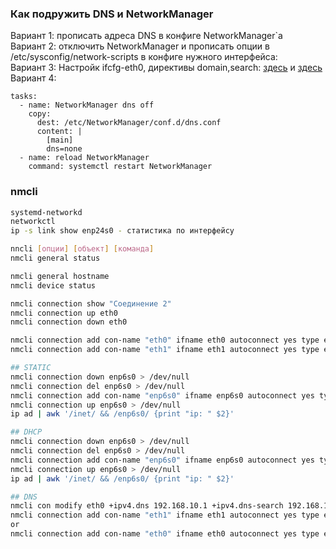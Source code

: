 ### Как подружить DNS и  NetworkManager  
Вариант 1: прописать адреса DNS в конфиге NetworkManager\`а    
Вариант 2: отключить NetworkManager и прописать опции в /etc/sysconfig/network-scripts в конфиге нужного интерфейса:    
Вариант 3: Настройк ifcfg-eth0, директивы domain,search: [здесь](https://www.thegeekdiary.com/understanding-the-network-interface-configuration-file-etc-sysconfig-network-scripts-ifcfg-eth/) и [здесь](http://cosmicb.no/2014/09/18/centos-7-dhcp-custom-search-domain/)    
Вариант 4:  
```
tasks:
  - name: NetworkManager dns off
    copy:
      dest: /etc/NetworkManager/conf.d/dns.conf
      content: |
        [main]
        dns=none
  - name: reload NetworkManager
    command: systemctl restart NetworkManager
```
### nmcli
```sh
systemd-networkd
networkctl
ip -s link show enp24s0 - статистика по интерфейсу

nncli [опции] [объект] [команда]
nmcli general status

nmcli general hostname
nmcli device status

nmcli connection show "Cоединение 2"
nmcli connection up eth0
nmcli connection down eth0

nmcli connection add con-name "eth0" ifname eth0 autoconnect yes type ethernet ip4 192.168.10.2 gw4 192.168.10.2
nmcli connection add con-name "eth1" ifname eth1 autoconnect yes type ethernet ip4 192.168.100.201 gw4 192.168.100.5

## STATIC
nmcli connection down enp6s0 > /dev/null
nmcli connection del enp6s0 > /dev/null
nmcli connection add con-name "enp6s0" ifname enp6s0 autoconnect yes type ethernet ip4 x.x.x.x gw4 y.y.y.y ipv4.dns z.z.z.z ipv4.dns-search z.z.z.z > /dev/null
nmcli connection up enp6s0 > /dev/null
ip ad | awk '/inet/ && /enp6s0/ {print "ip: " $2}'

## DHCP
nmcli connection down enp6s0 > /dev/null
nmcli connection del enp6s0 > /dev/null
nmcli connection add con-name "enp6s0" ifname enp6s0 autoconnect yes type ethernet ipv4.method auto > /dev/null
nmcli connection up enp6s0 > /dev/null
ip ad | awk '/inet/ && /enp6s0/ {print "ip: " $2}'

## DNS
nmcli con modify eth0 +ipv4.dns 192.168.10.1 +ipv4.dns-search 192.168.10.1
nmcli connection add con-name "eth1" ifname eth1 autoconnect yes type ethernet ip4 192.168.100.200 gw4 192.168.100.5
or
nmcli connection add con-name "eth0" ifname eth0 autoconnect yes type ethernet ip4 192.168.10.1 gw4 192.168.10.1 ipv4.dns 192.168.10.1 ipv4.dns-search 192.168.10.1
```
